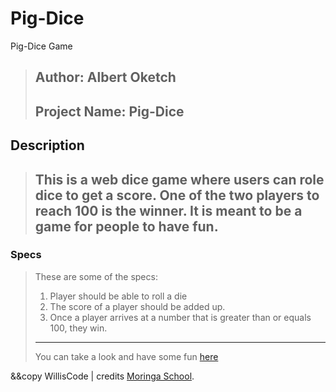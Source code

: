 # Pig-Dice
Pig-Dice Game
>Author: Albert Oketch
>---
>Project Name: Pig-Dice
>---
## Description
>This is a web dice game where users can role dice to get a score. One of the two players to reach 100 is the winner. It is meant to be a game for people to have fun.
>---
### Specs
>These are some of the specs:
> 1. Player should be able to roll a die
> 2. The score of a player should be added up.
> 3. Once a player arrives at a number that is greater than or equals 100, they win.
>---
>You can take a look and have some fun [here](https://okwonks.github.io/pig-dice/)

&&copy WillisCode | credits [Moringa School](http://moringaschool.com/).
